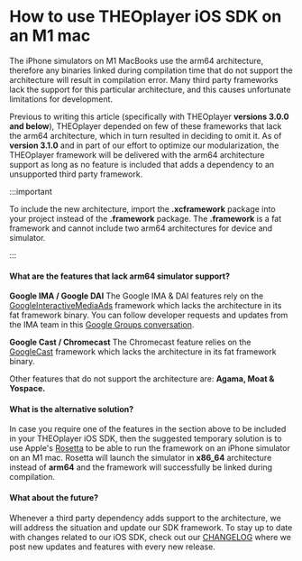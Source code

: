# How to use THEOplayer iOS SDK on an M1 mac

The iPhone simulators on M1 MacBooks use the arm64 architecture, therefore any binaries linked during compilation time that do not support the architecture will result in compilation error. Many third party frameworks lack the support for this particular architecture, and this causes unfortunate limitations for development.

Previous to writing this article (specifically with THEOplayer **versions 3.0.0 and below**), THEOplayer depended on few of these frameworks that lack the arm64 architecture, which in turn resulted in deciding to omit it. As of **version 3.1.0** and in part of our effort to optimize our modularization, the THEOplayer framework will be delivered with the arm64 architecture support as long as no feature is included that adds a dependency to an unsupported third party framework.

:::important

To include the new architecture, import the **.xcframework** package into your project instead of the **.framework** package. The **.framework** is a fat framework and cannot include two arm64 architectures for device and simulator.

:::

#### What are the features that lack arm64 simulator support?

**Google IMA / Google DAI**
The Google IMA & DAI features rely on the [GoogleInteractiveMediaAds](https://developers.google.com/interactive-media-ads/docs/sdks/ios/client-side/download) framework which lacks the architecture in its fat framework binary. You can follow developer requests and updates from the IMA team in this [Google Groups conversation](https://groups.google.com/g/ima-sdk/c/y-5OHtAQ5rk?pli=1).

**Google Cast / Chromecast**
The Chromecast feature relies on the [GoogleCast](https://developers.google.com/cast/docs/ios_sender#manual_setup) framework which lacks the architecture in its fat framework binary.

Other features that do not support the architecture are: **Agama, Moat & Yospace.**

#### What is the alternative solution?

In case you require one of the features in the section above to be included in your THEOplayer iOS SDK, then the suggested temporary solution is to use Apple's [Rosetta](https://support.apple.com/en-us/HT211861) to be able to run the framework on an iPhone simulator on an M1 mac. Rosetta will launch the simulator in **x86_64** architecture instead of **arm64** and the framework will successfully be linked during compilation.

#### What about the future?

Whenever a third party dependency adds support to the architecture, we will address the situation and update our SDK framework. To stay up to date with changes related to our iOS SDK, check out our [CHANGELOG](https://docs.theoplayer.com/changelog.md) where we post new updates and features with every new release.
